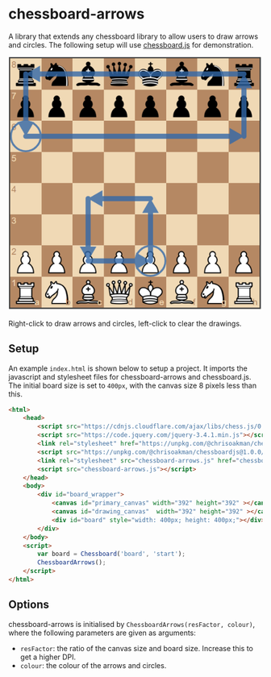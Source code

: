 # chessboard-arrows
A library that extends any chessboard library to allow users to draw arrows and circles. The following setup will use [chessboard.js](https://github.com/oakmac/chessboardjs) for demonstration.

![Example](example.png)

Right-click to draw arrows and circles, left-click to clear the drawings.

## Setup

An example `index.html` is shown below to setup a project. It imports the javascript and stylesheet files for chessboard-arrows and chessboard.js. The initial board size is set to `400px`, with the canvas size 8 pixels less than this.

```html
<html>
    <head>
        <script src="https://cdnjs.cloudflare.com/ajax/libs/chess.js/0.10.2/chess.js"></script>
        <script src="https://code.jquery.com/jquery-3.4.1.min.js"></script>
        <link rel="stylesheet" href="https://unpkg.com/@chrisoakman/chessboardjs@1.0.0/dist/chessboard-1.0.0.min.css">
        <script src="https://unpkg.com/@chrisoakman/chessboardjs@1.0.0/dist/chessboard-1.0.0.min.js"></script>
        <link rel="stylesheet" src="chessboard-arrows.js" href="chessboard-arrows.css">
        <script src="chessboard-arrows.js"></script>
    </head>
    <body>
        <div id="board_wrapper">
            <canvas id="primary_canvas" width="392" height="392" ></canvas>
            <canvas id="drawing_canvas"  width="392" height="392" ></canvas>
            <div id="board" style="width: 400px; height: 400px;"></div>
        </div>
    </body>
    <script>
        var board = Chessboard('board', 'start');
        ChessboardArrows();
    </script>
</html>
```
## Options
chessboard-arrows is initialised by `ChessboardArrows(resFactor, colour)`, where the following parameters are given as arguments:
  * `resFactor`: the ratio of the canvas size and board size. Increase this to get a higher DPI.
  * `colour`: the colour of the arrows and circles.

